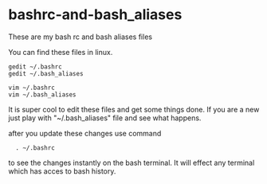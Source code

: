 bashrc-and-bash_aliases
=======================

These are my bash rc and bash aliases files

You can find these files in linux.
  
    gedit ~/.bashrc
    gedit ~/.bash_aliases
    
    vim ~/.bashrc
    vim ~/.bash_aliases
    
  It is super cool to edit these files and get some things done.
  If you are a new just play with "~/.bash_aliases" file and see what happens.
  
  after you update these changes use command 
      
      . ~/.bashrc 
      
  to see the changes instantly on the bash terminal. It will effect any terminal which has acces to bash history.

